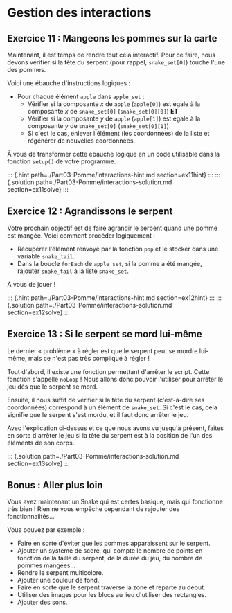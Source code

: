# Gestion des interactions

## Exercice 11 : Mangeons les pommes sur la carte

Maintenant, il est temps de rendre tout cela interactif. Pour ce faire, nous devons vérifier si la tête du serpent (pour rappel, `snake_set[0]`) touche l'une des pommes.

Voici une ébauche d'instructions logiques :

- Pour chaque élément `apple` dans `apple_set` :
  - Vérifier si la composante $x$ de `apple` (`apple[0]`) est égale à la composante $x$ de `snake_set[0]` (`snake_set[0][0]`) **ET**
  - Vérifier si la composante $y$ de `apple` (`apple[1]`) est égale à la composante $y$ de `snake_set[0]` (`snake_set[0][1]`)
  - Si c'est le cas, enlever l'élément (les coordonnées) de la liste et régénérer de nouvelles coordonnées.

À vous de transformer cette ébauche logique en un code utilisable dans la fonction `setup()` de votre programme.

::: {.hint path=./Part03-Pomme/interactions-hint.md section=ex11hint}
:::
::: {.solution path=./Part03-Pomme/interactions-solution.md section=ex11solve}
:::

## Exercice 12 : Agrandissons le serpent

Votre prochain objectif est de faire agrandir le serpent quand une pomme est mangée. Voici comment procéder logiquement :

- Récupérer l'élément renvoyé par la fonction `pop` et le stocker dans une variable `snake_tail`.
- Dans la boucle `forEach` de `apple_set`, si la pomme a été mangée, rajouter `snake_tail` à la liste `snake_set`.

À vous de jouer !

::: {.hint path=./Part03-Pomme/interactions-hint.md section=ex12hint}
:::
::: {.solution path=./Part03-Pomme/interactions-solution.md section=ex12solve}
:::

## Exercice 13 : Si le serpent se mord lui-même

Le dernier « problème » à régler est que le serpent peut se mordre lui-même, mais ce n'est pas très compliqué à régler !

Tout d'abord, il existe une fonction permettant d'arrêter le script. Cette fonction s'appelle `noLoop` ! Nous allons donc pouvoir l'utiliser pour arrêter le jeu dès que le serpent se mord.

Ensuite, il nous suffit de vérifier si la tête du serpent (c'est-à-dire ses coordonnées) correspond à un élément de `snake_set`. Si c'est le cas, cela signifie que le serpent s'est mordu, et il faut donc arrêter le jeu.

Avec l'explication ci-dessus et ce que nous avons vu jusqu'à présent, faites en sorte d'arrêter le jeu si la tête du serpent est à la position de l'un des éléments de son corps.


::: {.solution path=./Part03-Pomme/interactions-solution.md section=ex13solve}
:::

## Bonus : Aller plus loin

Vous avez maintenant un Snake qui est certes basique, mais qui fonctionne très bien ! Rien ne vous empêche cependant de rajouter des fonctionnalités...

Vous pouvez par exemple :

- Faire en sorte d'éviter que les pommes apparaissent sur le serpent.
- Ajouter un système de score, qui compte le nombre de points en fonction de la taille du serpent, de la durée du jeu, du nombre de pommes mangées...
- Rendre le serpent multicolore.
- Ajouter une couleur de fond.
- Faire en sorte que le serpent traverse la zone et reparte au début.
- Utiliser des images pour les blocs au lieu d'utiliser des rectangles.
- Ajouter des sons.
